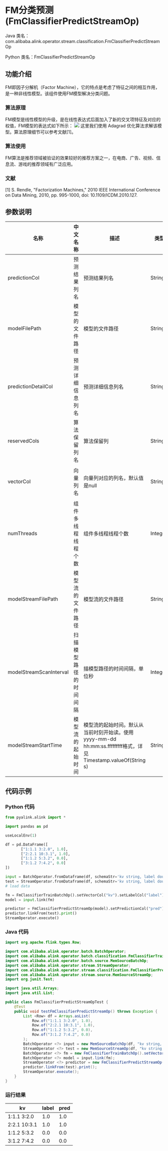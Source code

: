 # FM分类预测 (FmClassifierPredictStreamOp)
Java 类名：com.alibaba.alink.operator.stream.classification.FmClassifierPredictStreamOp

Python 类名：FmClassifierPredictStreamOp


## 功能介绍
FM即因子分解机（Factor Machine），它的特点是考虑了特征之间的相互作用，是一种非线性模型。该组件使用FM模型解决分类问题。

### 算法原理
FM模型是线性模型的升级，是在线性表达式后面加入了新的交叉项特征及对应的权值，FM模型的表达式如下所示：
![](https://img.alicdn.com/imgextra/i1/O1CN01cmatso24OY6CKEvtF_!!6000000007381-2-tps-829-181.png)
这里我们使用 Adagrad 优化算法求解该模型。算法原理细节可以参考文献[1]。

### 算法使用
FM算法是推荐领域被验证的效果较好的推荐方案之一，在电商、广告、视频、信息流、游戏的推荐领域有广泛应用。

### 文献
[1] S. Rendle, "Factorization Machines," 2010 IEEE International Conference on Data Mining, 2010, pp. 995-1000, doi: 10.1109/ICDM.2010.127.

## 参数说明


| 名称 | 中文名称 | 描述 | 类型 | 是否必须？ | 取值范围 | 默认值 |
| --- | --- | --- | --- | --- | --- | --- |
| predictionCol | 预测结果列名 | 预测结果列名 | String | ✓ |  |  |
| modelFilePath | 模型的文件路径 | 模型的文件路径 | String |  |  | null |
| predictionDetailCol | 预测详细信息列名 | 预测详细信息列名 | String |  |  |  |
| reservedCols | 算法保留列名 | 算法保留列 | String[] |  |  | null |
| vectorCol | 向量列名 | 向量列对应的列名，默认值是null | String |  | 所选列类型为 [DENSE_VECTOR, SPARSE_VECTOR, STRING, VECTOR] | null |
| numThreads | 组件多线程线程个数 | 组件多线程线程个数 | Integer |  |  | 1 |
| modelStreamFilePath | 模型流的文件路径 | 模型流的文件路径 | String |  |  | null |
| modelStreamScanInterval | 扫描模型路径的时间间隔 | 描模型路径的时间间隔，单位秒 | Integer |  |  | 10 |
| modelStreamStartTime | 模型流的起始时间 | 模型流的起始时间。默认从当前时刻开始读。使用yyyy-mm-dd hh:mm:ss.fffffffff格式，详见Timestamp.valueOf(String s) | String |  |  | null |

## 代码示例
### Python 代码
```python
from pyalink.alink import *

import pandas as pd

useLocalEnv(1)

df = pd.DataFrame([
       ["1:1.1 3:2.0", 1.0],
       ["2:2.1 10:3.1", 1.0],
       ["1:1.2 5:3.2", 0.0],
       ["3:1.2 7:4.2", 0.0]
])

input = BatchOperator.fromDataframe(df, schemaStr='kv string, label double')
test = StreamOperator.fromDataframe(df, schemaStr='kv string, label double')
# load data

fm = FmClassifierTrainBatchOp().setVectorCol("kv").setLabelCol("label")
model = input.link(fm)

predictor = FmClassifierPredictStreamOp(model).setPredictionCol("pred")
predictor.linkFrom(test).print()
StreamOperator.execute()
```
### Java 代码
```java
import org.apache.flink.types.Row;

import com.alibaba.alink.operator.batch.BatchOperator;
import com.alibaba.alink.operator.batch.classification.FmClassifierTrainBatchOp;
import com.alibaba.alink.operator.batch.source.MemSourceBatchOp;
import com.alibaba.alink.operator.stream.StreamOperator;
import com.alibaba.alink.operator.stream.classification.FmClassifierPredictStreamOp;
import com.alibaba.alink.operator.stream.source.MemSourceStreamOp;
import org.junit.Test;

import java.util.Arrays;
import java.util.List;

public class FmClassifierPredictStreamOpTest {
	@Test
	public void testFmClassifierPredictStreamOp() throws Exception {
		List <Row> df = Arrays.asList(
			Row.of("1:1.1 3:2.0", 1.0),
			Row.of("2:2.1 10:3.1", 1.0),
			Row.of("1:1.2 5:3.2", 0.0),
			Row.of("3:1.2 7:4.2", 0.0)
		);
		BatchOperator <?> input = new MemSourceBatchOp(df, "kv string, label double");
		StreamOperator <?> test = new MemSourceStreamOp(df, "kv string, label double");
		BatchOperator <?> fm = new FmClassifierTrainBatchOp().setVectorCol("kv").setLabelCol("label");
		BatchOperator <?> model = input.link(fm);
		StreamOperator <?> predictor = new FmClassifierPredictStreamOp(model).setPredictionCol("pred");
		predictor.linkFrom(test).print();
		StreamOperator.execute();
	}
}
```
### 运行结果
kv	| label	| pred
---|----|-------
1:1.1 3:2.0|1.0|1.0
2:2.1 10:3.1|1.0|1.0
1:1.2 5:3.2|0.0|0.0
3:1.2 7:4.2|0.0|0.0





